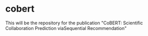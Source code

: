 # cobert
This will be the repository for the publication "CoBERT: Scientific Collaboration Prediction viaSequential Recommendation"
